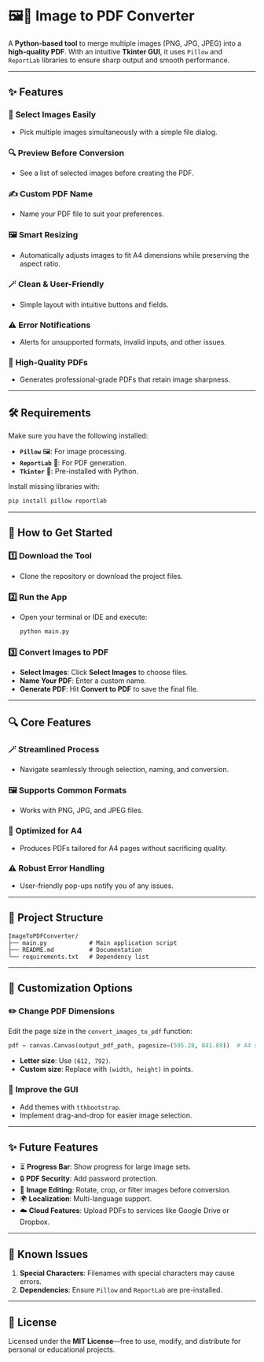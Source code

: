 

# 🖼️📄 **Image to PDF Converter**

A **Python-based tool** to merge multiple images (PNG, JPG, JPEG) into a **high-quality PDF**. With an intuitive **Tkinter GUI**, it uses `Pillow` and `ReportLab` libraries to ensure sharp output and smooth performance. 

---

## **✨ Features**

### 📂 **Select Images Easily**
- Pick multiple images simultaneously with a simple file dialog.

### 🔍 **Preview Before Conversion**
- See a list of selected images before creating the PDF.

### ✍️ **Custom PDF Name**
- Name your PDF file to suit your preferences.

### 🖼️ **Smart Resizing**
- Automatically adjusts images to fit A4 dimensions while preserving the aspect ratio.

### 🪄 **Clean & User-Friendly**
- Simple layout with intuitive buttons and fields.

### ⚠️ **Error Notifications**
- Alerts for unsupported formats, invalid inputs, and other issues.

### 📃 **High-Quality PDFs**
- Generates professional-grade PDFs that retain image sharpness.

---

## **🛠️ Requirements**

Make sure you have the following installed:

- **`Pillow`** 🖼️: For image processing.
- **`ReportLab`** 📄: For PDF generation.
- **`Tkinter`** 🎨: Pre-installed with Python.

Install missing libraries with:
```bash
pip install pillow reportlab
```

---

## **🚀 How to Get Started**

### 1️⃣ **Download the Tool**
- Clone the repository or download the project files.

### 2️⃣ **Run the App**
- Open your terminal or IDE and execute:
   ```bash
   python main.py
   ```

### 3️⃣ **Convert Images to PDF**
- **Select Images**: Click **Select Images** to choose files.  
- **Name Your PDF**: Enter a custom name.  
- **Generate PDF**: Hit **Convert to PDF** to save the final file.

---

## **🔍 Core Features**

### 🪄 **Streamlined Process**
- Navigate seamlessly through selection, naming, and conversion.

### 🖼️ **Supports Common Formats**
- Works with PNG, JPG, and JPEG files.

### 📃 **Optimized for A4**
- Produces PDFs tailored for A4 pages without sacrificing quality.

### ⚠️ **Robust Error Handling**
- User-friendly pop-ups notify you of any issues.

---

## **📂 Project Structure**

```plaintext
ImageToPDFConverter/
├── main.py            # Main application script
├── README.md          # Documentation
└── requirements.txt   # Dependency list
```

---

## **🔧 Customization Options**

### ✏️ **Change PDF Dimensions**
Edit the page size in the `convert_images_to_pdf` function:  
```python
pdf = canvas.Canvas(output_pdf_path, pagesize=(595.28, 841.89))  # A4 size
```

- **Letter size**: Use `(612, 792)`.  
- **Custom size**: Replace with `(width, height)` in points.

### 🎨 **Improve the GUI**
- Add themes with `ttkbootstrap`.  
- Implement drag-and-drop for easier image selection.

---

## **✨ Future Features**

- ⏳ **Progress Bar**: Show progress for large image sets.  
- 🔒 **PDF Security**: Add password protection.  
- 🎨 **Image Editing**: Rotate, crop, or filter images before conversion.  
- 🌍 **Localization**: Multi-language support.  
- ☁️ **Cloud Features**: Upload PDFs to services like Google Drive or Dropbox.  

---

## **🐞 Known Issues**

1. **Special Characters**: Filenames with special characters may cause errors.  
2. **Dependencies**: Ensure `Pillow` and `ReportLab` are pre-installed.  

---

## **📜 License**

Licensed under the **MIT License**—free to use, modify, and distribute for personal or educational projects.
